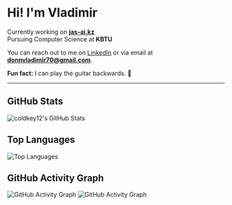 # Hi! I'm **Vladimir**

Currently working on **[jas-ai.kz](https://jas-ai.kz)**  
Pursuing Computer Science at **KBTU**  

You can reach out to me on [LinkedIn](https://www.linkedin.com) or via email at **donnvladimir70@gmail.com**.

**Fun fact:** I can play the guitar backwards. 🎸

---

## GitHub Stats

![coldkey12's GitHub Stats](https://github-readme-stats.vercel.app/api?username=coldkey12&show_icons=true&theme=tokyonight)

## Top Languages

![Top Languages](https://github-readme-stats.vercel.app/api/top-langs/?username=coldkey12&layout=compact&theme=tokyonight)

## GitHub Activity Graph

![GitHub Activity Graph](https://github-readme-activity-graph.vercel.app/graph?username=coldkey12&theme=react-dark)
![GitHub Activity Graph](https://github-readme-activity-graph.vercel.app/graph?username=coldkey12&theme=react-dark)

